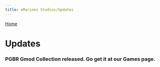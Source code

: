 ```yaml
---
title: eMarines Studios/Updates
---
```


[Home](./index.md)

# Updates

### PGBR Gmod Collection released. Go get it at our Games page.
